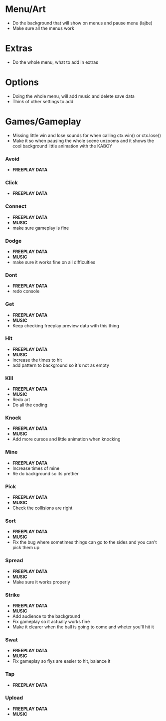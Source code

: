 # Menu/Art
- Do the background that will show on menus and pause menu (lajbe)
- Make sure all the menus work

# Extras
- Do the whole menu, what to add in extras 

# Options
- Doing the whole menu, will add music and delete save data
- Think of other settings to add

# Games/Gameplay
- Missing little win and lose sounds for when calling ctx.win() or ctx.lose()
- Make it so when pausing the whole scene unzooms and it shows the cool background little animation with the KABOY

### Avoid
- **FREEPLAY DATA**

### Click
- **FREEPLAY DATA**

### Connect
- **FREEPLAY DATA**
- **MUSIC**
- make sure gameplay is fine

### Dodge
- **FREEPLAY DATA**
- **MUSIC**
- make sure it works fine on all difficulties

### Dont
- **FREEPLAY DATA**
- redo console

### Get
- **FREEPLAY DATA**
- **MUSIC**
- Keep checking freeplay preview data with this thing

### Hit
- **FREEPLAY DATA**
- **MUSIC**
- increase the times to hit
- add pattern to background so it's not as empty

### Kill
- **FREEPLAY DATA**
- **MUSIC**
- Redo art
- Do all the coding

### Knock
- **FREEPLAY DATA**
- **MUSIC**
- Add more cursos and little animation when knocking

### Mine
- **FREEPLAY DATA**
- Increase times of mine
- Re do background so its prettier

### Pick
- **FREEPLAY DATA**
- **MUSIC**
- Check the collisions are right

### Sort
- **FREEPLAY DATA**
- **MUSIC**
- Fix the bug where sometimes things can go to the sides and you can't pick them up

### Spread
- **FREEPLAY DATA**
- **MUSIC**
- Make sure it works properly

### Strike
- **FREEPLAY DATA**
- **MUSIC**
- Add audience to the background 
- Fix gameplay so it actually works fine
- Make it clearer when the ball is going to come and wheter you'll hit it

### Swat
- **FREEPLAY DATA**
- **MUSIC**
- Fix gameplay so flys are easier to hit, balance it

### Tap
- **FREEPLAY DATA**

### Upload
- **FREEPLAY DATA**
- **MUSIC**

